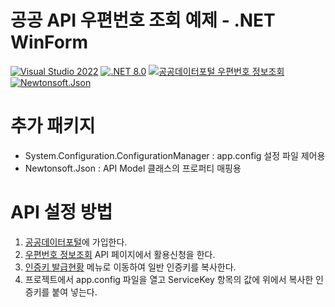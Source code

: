 # 공공 API 우편번호 조회 예제 - .NET WinForm
[![Visual Studio 2022](https://img.shields.io/badge/Visual%20Studio-2022-blue.svg?logo=VisualStudio)](https://visualstudio.microsoft.com/ko/)
[![.NET 8.0](https://img.shields.io/badge/.NET-8.0-blue.svg?logo=.NET)](https://learn.microsoft.com/ko-kr/dotnet/core/whats-new/dotnet-8/overview)
[![공공데이터포털 우편번호 정보조회](https://img.shields.io/badge/공공데이터포털-우편번호%20정보조회-blue.svg)](https://www.data.go.kr/data/15056971/openapi.do)
[![Newtonsoft.Json](https://img.shields.io/badge/Newtonsoft.Json-13.0-blue.svg)](https://www.newtonsoft.com/json)

# 추가 패키지
- System.Configuration.ConfigurationManager : app.config 설정 파일 제어용
- Newtonsoft.Json : API Model 클래스의 프로퍼티 매핑용

# API 설정 방법
1. [공공데이터포털](https://www.data.go.kr/)에 가입한다.
1. [우편번호 정보조회](https://www.data.go.kr/data/15056971/openapi.do) API 페이지에서 활용신청을 한다.
1. [인증키 발급현황](https://www.data.go.kr/iim/api/selectApiKeyList.do) 메뉴로 이동하여 일반 인증키를 복사한다.
1. 프로젝트에서 app.config 파일을 열고 ServiceKey 항목의 값에 위에서 복사한 인증키를 붙여 넣는다.
